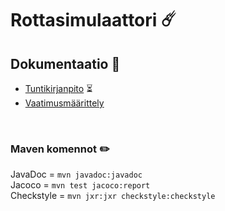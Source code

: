 # Rottasimulaattori :comet:

## Dokumentaatio 📝
- [Tuntikirjanpito](https://github.com/D3lux3/ot-harjoitustyo/blob/master/documentation/tuntikirjanpito.md) :hourglass_flowing_sand:
- [Vaatimusmäärittely](https://github.com/D3lux3/ot-harjoitustyo/blob/master/documentation/vaatimusmaarittely.md)

<br />

### Maven komennot :pencil2:

JavaDoc = ```mvn javadoc:javadoc```
<br />
Jacoco = ```mvn test jacoco:report```
<br />
Checkstyle = ```mvn jxr:jxr checkstyle:checkstyle```

